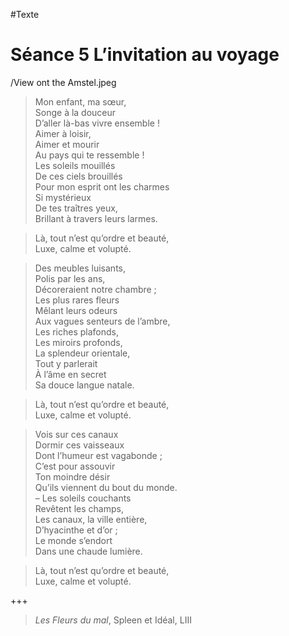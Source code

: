 #Texte

# Séance 5 L’invitation au voyage

/View ont the Amstel.jpeg

> Mon enfant, ma sœur,<br />
> Songe à la douceur<br />
> D’aller là-bas vivre ensemble !<br />
> Aimer à loisir,<br />
> Aimer et mourir<br />
> Au pays qui te ressemble !<br />
> Les soleils mouillés<br />
> De ces ciels brouillés<br />
> Pour mon esprit ont les charmes<br />
> Si mystérieux<br />
> De tes traîtres yeux,<br />
> Brillant à travers leurs larmes.<br />

> Là, tout n’est qu’ordre et beauté,<br />
> Luxe, calme et volupté.<br />

> Des meubles luisants,<br />
> Polis par les ans,<br />
> Décoreraient notre chambre ;<br />
> Les plus rares fleurs<br />
> Mêlant leurs odeurs<br />
> Aux vagues senteurs de l’ambre,<br />
> Les riches plafonds,<br />
> Les miroirs profonds,<br />
> La splendeur orientale,<br />
> Tout y parlerait<br />
> À l’âme en secret<br />
> Sa douce langue natale.<br />

> Là, tout n’est qu’ordre et beauté,<br />
> Luxe, calme et volupté.<br />

> Vois sur ces canaux<br />
> Dormir ces vaisseaux<br />
> Dont l’humeur est vagabonde ;<br />
> C’est pour assouvir<br />
> Ton moindre désir<br />
> Qu’ils viennent du bout du monde.<br />
> – Les soleils couchants<br />
> Revêtent les champs,<br />
> Les canaux, la ville entière,<br />
> D’hyacinthe et d’or ;<br />
> Le monde s’endort<br />
> Dans une chaude lumière.<br />

> Là, tout n’est qu’ordre et beauté,<br />
> Luxe, calme et volupté.<br />

+++

> *Les Fleurs du mal*, Spleen et Idéal, LIII